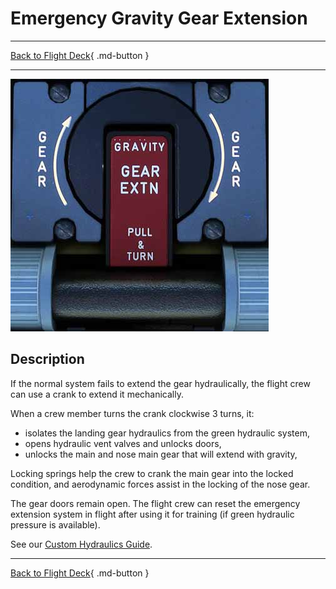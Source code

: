 # Emergency Gravity Gear Extension

---

[Back to Flight Deck](../index.md){ .md-button }

---

![Gravity Gear Extension Panel](../../../assets/a32nx-briefing/pedestal/Gravity-Gear-Extn-Panel.jpg "Gravity Gear Extension Panel")

## Description

If the normal system fails to extend the gear hydraulically, the flight crew can use a crank to extend it mechanically.

When a crew member turns the crank clockwise 3 turns, it:

- isolates the landing gear hydraulics from the green hydraulic system,
- opens hydraulic vent valves and unlocks doors,
- unlocks the main and nose main gear that will extend with gravity,

Locking springs help the crew to crank the main gear into the locked condition, and aerodynamic forces assist in the locking of the nose gear.

The gear doors remain open.
The flight crew can reset the emergency extension system in flight after using it for training (if green hydraulic pressure is available).

See our [Custom Hydraulics Guide](../../../../../aircraft/a32nx/feature-guides/custom-hydraulics.md).

---

[Back to Flight Deck](../index.md){ .md-button }
